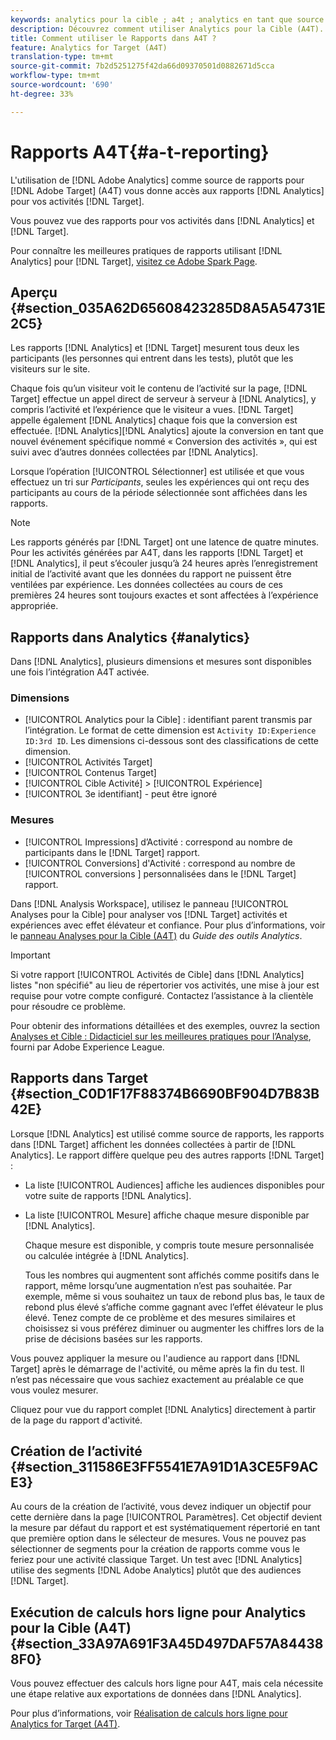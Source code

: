 ```yaml
---
keywords: analytics pour la cible ; a4t ; analytics en tant que source du rapports ; analytics
description: Découvrez comment utiliser Analytics pour la Cible (A4T). A4T permet d’accéder aux rapports Analytics pour les activités de Cible qui utilisent les mesures et les segments d’audience Analytics.
title: Comment utiliser le Rapports dans A4T ?
feature: Analytics for Target (A4T)
translation-type: tm+mt
source-git-commit: 7b2d5251275f42da66d09370501d0882671d5cca
workflow-type: tm+mt
source-wordcount: '690'
ht-degree: 33%

---
```



# Rapports A4T{#a-t-reporting}

L&#39;utilisation de [!DNL Adobe Analytics] comme source de rapports pour [!DNL Adobe Target] (A4T) vous donne accès aux rapports [!DNL Analytics] pour vos activités [!DNL Target].

Vous pouvez vue des rapports pour vos activités dans [!DNL Analytics] et [!DNL Target].

Pour connaître les meilleures pratiques de rapports utilisant [!DNL Analytics] pour [!DNL Target], [visitez ce Adobe Spark Page](https://spark.adobe.com/page/Lo3Spm4oBOvwF/).

## Aperçu {#section_035A62D65608423285D8A5A54731E2C5}

Les rapports [!DNL Analytics] et [!DNL Target] mesurent tous deux les participants (les personnes qui entrent dans les tests), plutôt que les visiteurs sur le site.

Chaque fois qu’un visiteur voit le contenu de l’activité sur la page, [!DNL Target] effectue un appel direct de serveur à serveur à [!DNL Analytics], y compris l’activité et l’expérience que le visiteur a vues. [!DNL Target] appelle également  [!DNL Analytics] chaque fois que la conversion est effectuée. [!DNL Analytics][!DNL Analytics] ajoute la conversion en tant que nouvel événement spécifique nommé « Conversion des activités », qui est suivi avec d’autres données collectées par [!DNL Analytics].

Lorsque l’opération [!UICONTROL Sélectionner] est utilisée et que vous effectuez un tri sur *Participants*, seules les expériences qui ont reçu des participants au cours de la période sélectionnée sont affichées dans les rapports.

>[!NOTE]
>
>Les rapports générés par [!DNL Target] ont une latence de quatre minutes. Pour les activités générées par A4T, dans les rapports [!DNL Target] et [!DNL Analytics], il peut s’écouler jusqu’à 24 heures après l’enregistrement initial de l’activité avant que les données du rapport ne puissent être ventilées par expérience. Les données collectées au cours de ces premières 24 heures sont toujours exactes et sont affectées à l’expérience appropriée.

## Rapports dans Analytics {#analytics}

Dans [!DNL Analytics], plusieurs dimensions et mesures sont disponibles une fois l’intégration A4T activée.

### Dimensions

* [!UICONTROL Analytics pour la Cible]  : identifiant parent transmis par l’intégration. Le format de cette dimension est `Activity ID:Experience ID:3rd ID`. Les dimensions ci-dessous sont des classifications de cette dimension.
* [!UICONTROL Activités Target]
* [!UICONTROL Contenus Target]
* [!UICONTROL Cible Activité] >  [!UICONTROL Expérience]
* [!UICONTROL 3e identifiant]  - peut être ignoré

### Mesures

* [!UICONTROL Impressions]  d’Activité : correspond au nombre de   participants dans le  [!DNL Target] rapport.
* [!UICONTROL Conversions]  d&#39;Activité : correspond au nombre de  [!UICONTROL conversions ] personnalisées dans le  [!DNL Target] rapport.

Dans [!DNL Analysis Workspace], utilisez le panneau [!UICONTROL Analyses pour la Cible] pour analyser vos [!DNL Target] activités et expériences avec effet élévateur et confiance. Pour plus d’informations, voir le [panneau Analyses pour la Cible (A4T)](https://experienceleague.adobe.com/docs/analytics/analyze/analysis-workspace/panels/a4t-panel.html) du *Guide des outils Analytics*.

>[!IMPORTANT]
>
>Si votre rapport [!UICONTROL Activités de Cible] dans [!DNL Analytics] listes &quot;non spécifié&quot; au lieu de répertorier vos activités, une mise à jour est requise pour votre compte configuré. Contactez l’assistance à la clientèle pour résoudre ce problème.

Pour obtenir des informations détaillées et des exemples, ouvrez la section [Analyses et Cible : Didacticiel sur les meilleures pratiques pour l’Analyse](https://spark.adobe.com/page/Lo3Spm4oBOvwF/), fourni par Adobe Experience League.

## Rapports dans Target  {#section_C0D1F17F88374B6690BF904D7B83B42E}

Lorsque [!DNL Analytics] est utilisé comme source de rapports, les rapports dans [!DNL Target] affichent les données collectées à partir de [!DNL Analytics]. Le rapport diffère quelque peu des autres rapports [!DNL Target] :

* La liste [!UICONTROL Audiences] affiche les audiences disponibles pour votre suite de rapports [!DNL Analytics].
* La liste [!UICONTROL Mesure] affiche chaque mesure disponible par [!DNL Analytics].

   Chaque mesure est disponible, y compris toute mesure personnalisée ou calculée intégrée à [!DNL Analytics].

   Tous les nombres qui augmentent sont affichés comme positifs dans le rapport, même lorsqu’une augmentation n’est pas souhaitée. Par exemple, même si vous souhaitez un taux de rebond plus bas, le taux de rebond plus élevé s’affiche comme gagnant avec l’effet élévateur le plus élevé. Tenez compte de ce problème et des mesures similaires et choisissez si vous préférez diminuer ou augmenter les chiffres lors de la prise de décisions basées sur les rapports.

Vous pouvez appliquer la mesure ou l&#39;audience au rapport dans [!DNL Target] après le démarrage de l&#39;activité, ou même après la fin du test. Il n’est pas nécessaire que vous sachiez exactement au préalable ce que vous voulez mesurer.

Cliquez pour vue du rapport complet [!DNL Analytics] directement à partir de la page du rapport d&#39;activité.

## Création de l’activité {#section_311586E3FF5541E7A91D1A3CE5F9ACE3}

Au cours de la création de l’activité, vous devez indiquer un objectif pour cette dernière dans la page [!UICONTROL Paramètres]. Cet objectif devient la mesure par défaut du rapport et est systématiquement répertorié en tant que première option dans le sélecteur de mesures. Vous ne pouvez pas sélectionner de segments pour la création de rapports comme vous le feriez pour une activité classique Target. Un test avec [!DNL Analytics] utilise des segments [!DNL Adobe Analytics] plutôt que des audiences [!DNL Target].

## Exécution de calculs hors ligne pour Analytics pour la Cible (A4T) {#section_33A97A691F3A45D497DAF57A844388F0}

Vous pouvez effectuer des calculs hors ligne pour A4T, mais cela nécessite une étape relative aux exportations de données dans [!DNL Analytics].

Pour plus d’informations, voir [Réalisation de calculs hors ligne pour Analytics for Target (A4T)](/help/c-reports/conversion-rate.md#concept_0D0002A1EBDF420E9C50E2A46F36629B).
